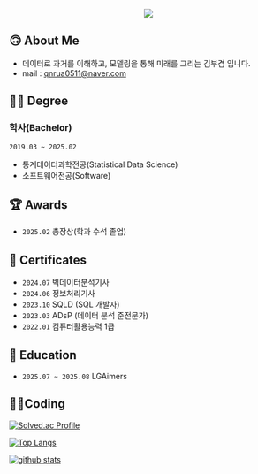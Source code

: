 <p align="center">
  <img src="https://capsule-render.vercel.app/api?type=waving&color=auto&height=300&section=header&text=Hi👋,%20I'm%20BooGyeom%20Kim.&fontSize=70" />
  <!---<h3 align="center">A passionate web backend developer from Republic of Korea.</h3>--->
</p>

## 🙃 About Me
- 데이터로 과거를 이해하고, 모델링을 통해 미래를 그리는 김부겸 입니다.
- mail : qnrua0511@naver.com

## 🧑‍🎓 Degree
### 학사(Bachelor) 
`2019.03 ~ 2025.02`
- 통계데이터과학전공(Statistical Data Science)
- 소프트웨어전공(Software)
  
## 🏆 Awards
- `2025.02` 총장상(학과 수석 졸업)

## 🪪 Certificates
- `2024.07` 빅데이터분석기사
- `2024.06` 정보처리기사
- `2023.10` SQLD (SQL 개발자)
- `2023.03` ADsP (데이터 분석 준전문가)
- `2022.01` 컴퓨터활용능력 1급

## 🏫 Education
- `2025.07 ~ 2025.08` LGAimers

## 🧑‍💻Coding

[![Solved.ac Profile](http://mazassumnida.wtf/api/v2/generate_badge?boj=qnrua0511)](https://solved.ac/qnrua0511/)  

[![Top Langs](https://github-readme-stats.vercel.app/api/top-langs/?username=b00kkk&layout=donut&show_icons=true&theme=material-palenight)](https://github.com/anuraghazra/github-readme-stats)

[![github stats](https://github-readme-stats.vercel.app/api?username=b00kkk&hide=stars&show_icons=true&theme=dark)](https://github.com/anuraghazra/github-readme-stats)

